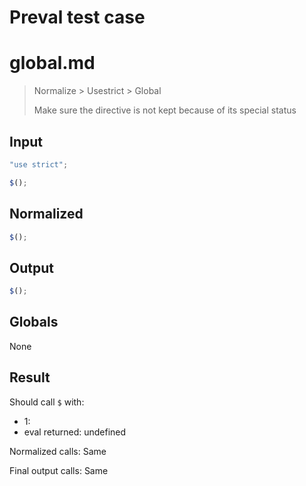 # Preval test case

# global.md

> Normalize > Usestrict > Global
>
> Make sure the directive is not kept because of its special status

## Input

`````js filename=intro
"use strict";

$();
`````

## Normalized

`````js filename=intro
$();
`````

## Output

`````js filename=intro
$();
`````

## Globals

None

## Result

Should call `$` with:
 - 1: 
 - eval returned: undefined

Normalized calls: Same

Final output calls: Same
